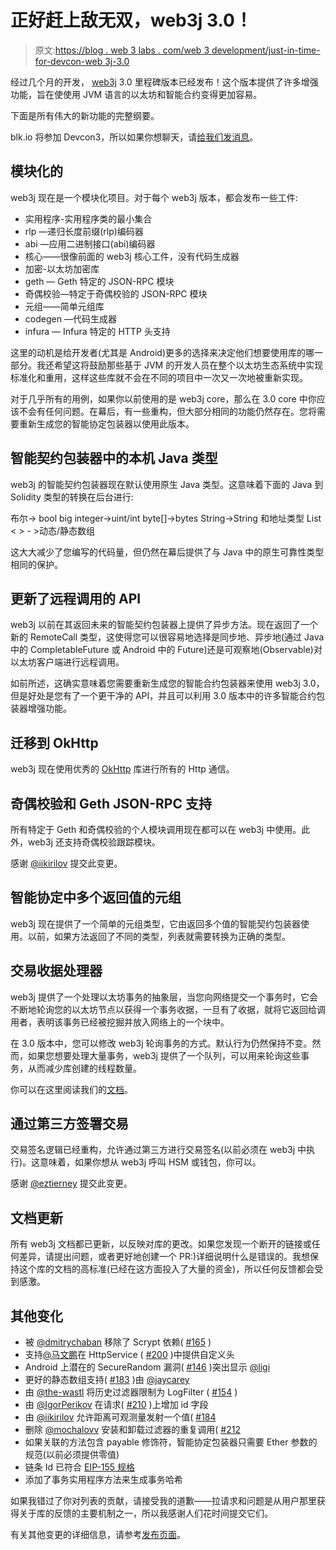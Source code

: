 # 正好赶上敌无双，web3j 3.0！

> 原文:[https://blog . web 3 labs . com/web 3 development/just-in-time-for-devcon-web 3j-3.0](https://blog.web3labs.com/web3development/just-in-time-for-devcon-web3j-3.0)

经过几个月的开发， [web3j](https://github.com/web3j/web3j) 3.0 里程碑版本已经发布！这个版本提供了许多增强功能，旨在使使用 JVM 语言的以太坊和智能合约变得更加容易。

下面是所有伟大的新功能的完整纲要。

blk.io 将参加 Devcon3，所以如果你想聊天，请[给我们发消息](http://hi@web3labs.com/)。

## 模块化的

web3j 现在是一个模块化项目。对于每个 web3j 版本，都会发布一些工件:

*   实用程序-实用程序类的最小集合
*   rlp —递归长度前缀(rlp)编码器
*   abi —应用二进制接口(abi)编码器
*   核心——很像前面的 web3j 核心工件，没有代码生成器
*   加密-以太坊加密库
*   geth — Geth 特定的 JSON-RPC 模块
*   奇偶校验—特定于奇偶校验的 JSON-RPC 模块
*   元组——简单元组库
*   codegen —代码生成器
*   infura — Infura 特定的 HTTP 头支持

这里的动机是给开发者(尤其是 Android)更多的选择来决定他们想要使用库的哪一部分。我还希望这将鼓励那些基于 JVM 的开发人员在整个以太坊生态系统中实现标准化和重用，这样这些库就不会在不同的项目中一次又一次地被重新实现。

对于几乎所有的用例，如果你以前使用的是 web3j core，那么在 3.0 core 中你应该不会有任何问题。在幕后，有一些重构，但大部分相同的功能仍然存在。您将需要重新生成您的智能协定包装器以使用此版本。

## 智能契约包装器中的本机 Java 类型

web3j 的智能契约包装器现在默认使用原生 Java 类型。这意味着下面的 Java 到 Solidity 类型的转换在后台进行:

布尔-> bool
big integer->uint/int
byte[]->bytes
String->String 和地址类型
List < > - >动态/静态数组

这大大减少了您编写的代码量，但仍然在幕后提供了与 Java 中的原生可靠性类型相同的保护。

## 更新了远程调用的 API

web3j 以前在其返回未来的智能契约包装器上提供了异步方法。现在返回了一个新的 RemoteCall 类型，这使得您可以很容易地选择是同步地、异步地(通过 Java 中的 CompletableFuture 或 Android 中的 Future)还是可观察地(Observable)对以太坊客户端进行远程调用。

如前所述，这确实意味着您需要重新生成您的智能合约包装器来使用 web3j 3.0，但是好处是您有了一个更干净的 API，并且可以利用 3.0 版本中的许多智能合约包装器增强功能。

## 迁移到 OkHttp

web3j 现在使用优秀的 [OkHttp](https://github.com/square/okhttp) 库进行所有的 Http 通信。

## 奇偶校验和 Geth JSON-RPC 支持

所有特定于 Geth 和奇偶校验的个人模块调用现在都可以在 web3j 中使用。此外，web3j 还支持奇偶校验跟踪模块。

感谢 [@iikirilov](https://github.com/iikirilov) 提交此变更。

## 智能协定中多个返回值的元组

web3j 现在提供了一个简单的元组类型，它由返回多个值的智能契约包装器使用。以前，如果方法返回了不同的类型，列表就需要转换为正确的类型。

## 交易收据处理器

web3j 提供了一个处理以太坊事务的抽象层，当您向网络提交一个事务时，它会不断地轮询您的以太坊节点以获得一个事务收据，一旦有了收据，就将它返回给调用者，表明该事务已经被挖掘并放入网络上的一个块中。

在 3.0 版本中，您可以修改 web3j 轮询事务的方式。默认行为仍然保持不变。然而，如果您想要处理大量事务，web3j 提供了一个队列，可以用来轮询这些事务，从而减少库创建的线程数量。

你可以在这里阅读我们的[文档](https://docs.web3j.io/4.8.7/transactions/transactions_and_smart_contracts/)。

## 通过第三方签署交易

交易签名逻辑已经重构，允许通过第三方进行交易签名(以前必须在 web3j 中执行)。这意味着，如果你想从 web3j 呼叫 HSM 或钱包，你可以。

感谢 [@eztierney](https://github.com/eztierney) 提交此变更。

## 文档更新

所有 web3j 文档都已更新，以反映对库的更改。如果您发现一个断开的链接或任何差异，请提出问题，或者更好地创建一个 PR:)详细说明什么是错误的。我想保持这个库的文档的高标准(已经在这方面投入了大量的资金)，所以任何反馈都会受到感激。

## 其他变化

*   被 [@dmitrychaban](https://github.com/dmitrychaban) 移除了 Scrypt 依赖( [#165](https://github.com/web3j/web3j/pull/165) )
*   支持[@马文鹏](https://github.com/mawenpeng)在 HttpService ( [#200](https://github.com/web3j/web3j/pull/200) )中提供自定义头
*   Android 上潜在的 SecureRandom 漏洞( [#146](https://github.com/web3j/web3j/issues/146) )突出显示 [@ligi](https://github.com/ligi)
*   更好的静态数组支持( [#183](https://github.com/web3j/web3j/pull/183) )由 [@jaycarey](https://github.com/jaycarey)
*   由 [@the-wastl](https://github.com/the-wastl) 将历史过滤器限制为 LogFilter ( [#154](https://github.com/web3j/web3j/pull/154) )
*   由 [@IgorPerikov](https://github.com/igorperikov) 在请求( [#210](https://github.com/web3j/web3j/pull/210) )上增加 id 字段
*   由 [@iikirilov](https://github.com/iikirilov) 允许距离可观测量发射一个值( [#184](https://github.com/web3j/web3j/pull/184)
*   删除 [@mochalovv](https://github.com/mochalovv) 安装和卸载过滤器的重复调用( [#212](https://github.com/web3j/web3j/pull/212)
*   如果关联的方法包含 payable 修饰符，智能协定包装器只需要 Ether 参数的规范(以前必须提供零值)
*   链条 Id 已符合 [EIP-155 规格](https://github.com/ethereum/EIPs/blob/master/EIPS/eip-155.md)
*   添加了事务实用程序方法来生成事务哈希

如果我错过了你对列表的贡献，请接受我的道歉——拉请求和问题是从用户那里获得关于库的反馈的主要机制之一，所以我感谢人们花时间提交它们。

有关其他变更的详细信息，请参考[发布页面](https://github.com/web3j/web3j/releases/tag/v3.0.1)。